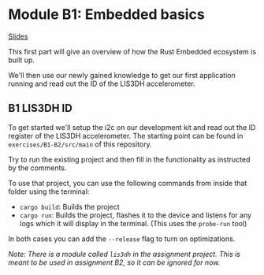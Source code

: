 # Module B1: Embedded basics

<a href="/slides/B1-basics-B2-drivers.pdf" target="_blank">Slides</a>

This first part will give an overview of how the Rust Embedded ecosystem is built up.

We'll then use our newly gained knowledge to get our first application running and read out the ID of the LIS3DH accelerometer.

## B1 LIS3DH ID

To get started we'll setup the i2c on our development kit and read out the ID register of the LIS3DH accelerometer.
The starting point can be found in `exercises/B1-B2/src/main` of this repository.

Try to run the existing project and then fill in the functionality as instructed by the comments.

To use that project, you can use the following commands from inside that folder using the terminal:
- `cargo build`: Builds the project
- `cargo run`: Builds the project, flashes it to the device and listens for any logs which it will display in the terminal. (This uses the `probe-run` tool)

In both cases you can add the `--release` flag to turn on optimizations.

*Note: There is a module called `lis3dh` in the assignment project. This is meant to be used in assignment B2, so it can be ignored for now.*
